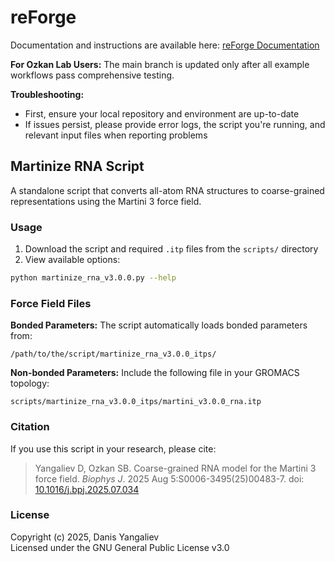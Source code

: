 # reForge

Documentation and instructions are available here: [reForge Documentation](https://danyev.github.io/reForge/)

**For Ozkan Lab Users:** The main branch is updated only after all example workflows pass comprehensive testing.

**Troubleshooting:**
- First, ensure your local repository and environment are up-to-date
- If issues persist, please provide error logs, the script you're running, and relevant input files when reporting problems

## Martinize RNA Script

A standalone script that converts all-atom RNA structures to coarse-grained representations using the Martini 3 force field.

### Usage
1. Download the script and required `.itp` files from the `scripts/` directory
2. View available options:
```bash
python martinize_rna_v3.0.0.py --help
```

### Force Field Files

**Bonded Parameters:** The script automatically loads bonded parameters from:
```
/path/to/the/script/martinize_rna_v3.0.0_itps/
```

**Non-bonded Parameters:** Include the following file in your GROMACS topology:
```
scripts/martinize_rna_v3.0.0_itps/martini_v3.0.0_rna.itp
```

### Citation

If you use this script in your research, please cite:

> Yangaliev D, Ozkan SB. Coarse-grained RNA model for the Martini 3 force field. *Biophys J*. 2025 Aug 5:S0006-3495(25)00483-7. doi: [10.1016/j.bpj.2025.07.034](https://doi.org/10.1016/j.bpj.2025.07.034)

### License

Copyright (c) 2025, Danis Yangaliev  
Licensed under the GNU General Public License v3.0
